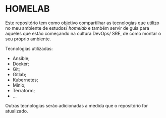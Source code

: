 # HOMELAB

Este repositório tem como objetivo compartilhar as tecnologias que utilizo no meu ambiente de estudos/ *homelab* e também servir de guia para aqueles que estão começando na cultura DevOps/ SRE, de como montar o seu próprio ambiente.

Tecnologias utilizadas:

* Ansible;
* Docker;
* Git;
* Gitlab;
* Kubernetes;
* Minio;
* Terraform;
* ...

Outras tecnologias serão adicionadas a medida que o repositório for atualizado.
